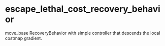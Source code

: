 # escape_lethal_cost_recovery_behavior
move_base RecoveryBehavior with simple controller that descends the local costmap gradient.
